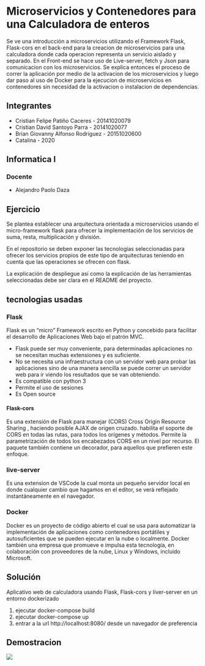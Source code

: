 # Microservicios y Contenedores para una Calculadora de enteros
Se ve una introducción a microservicios utilizando el Framework Flask, Flask-cors en el back-end para la creacion de microservicios para una calculadora donde cada operacion representa un servicio aislado y separado. En el Front-end se hace uso de Live-server, fetch y Json para comunicacion con los microservicios. Se explica entonces el proceso de correr la aplicación por medio de la activacion de los microservicios y luego dar paso al uso de Docker para la ejecucion de microservicios en contenedores sin necesidad de la activacion o instalacion de dependencias.

## Integrantes

* Cristian Felipe Patiño Caceres - 20141020079
* Cristian David Santoyo Parra - 20141020077 
* Brian Giovanny Alfonso Rodriguez - 20151020600
* Catalina - 2020

## Informatica I

### Docente

* Alejandro Paolo Daza 

## Ejercicio
Se plantea establecer una arquitectura orientada a microservicios usando el micro-framework flask para ofrecer la implementación de los servicios de suma, resta, multiplicación y división.

En el repositorio se deben exponer las tecnologías seleccionadas para ofrecer los servicios propios de este tipo de arquitecturas teniendo en cuenta que las operaciones se ofrecen con flask.

La explicación de despliegue así como la explicación de las herramientas seleccionadas debe ser clara en el README del proyecto.
## tecnologias usadas
### Flask
Flask es un “micro” Framework escrito en Python y concebido para facilitar el desarrollo de Aplicaciones Web bajo el patrón MVC.
* Flask puede ser muy conveniente, para determinadas aplicaciones no se necesitan muchas extensiones y es suficiente.
* No se necesita una infraestructura con un servidor web para probar las aplicaciones sino de una manera sencilla se puede correr un servidor web para ir viendo los resultados que se van obteniendo.
* Es compatible con python 3
* Permite el uso de sesiones
* Es Open source
#### Flask-cors
Es una extensión de Flask para manejar (CORS) Cross Origin Resource Sharing , haciendo posible AJAX de origen cruzado.
habilita el soporte de CORS en todas las rutas, para todos los orígenes y métodos. Permite la parametrización de todos los encabezados CORS en un nivel por recurso. El paquete también contiene un decorador, para aquellos que prefieren este enfoque.
### live-server
Es una extension de VSCode la cual monta un pequeño servidor local en donde cualquier cambio que hagamos en el editor, se verá reflejado instantáneamente en el navegador.
### Docker
Docker es un proyecto de código abierto el cual se usa para automatizar la implementación de aplicaciones como contenedores portátiles y autosuficientes que se pueden ejecutar en la nube o localmente. Docker  también una empresa que promueve e impulsa esta tecnología, en colaboración con proveedores de la nube, Linux y Windows, incluido Microsoft.
## Solución 

Aplicativo web de calculadora usando Flask, Flask-cors y liver-server en un entorno dockerizado

1. ejecutar docker-compose build
2. ejecutar docker-compose up
3. entrar a la url http://localhost:8080/ desde un navegador de preferencia


## Demostracion

![](demostracion.gif)
